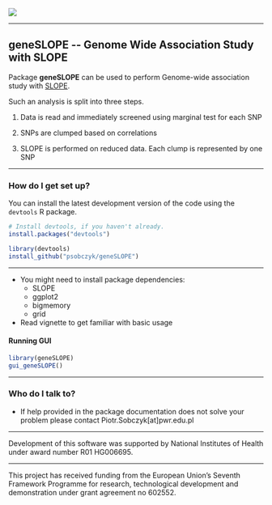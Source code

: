 [<img src="http://www.ideal.rwth-aachen.de/wp-content/uploads/2013/08/banner1.png">](http://www.ideal.rwth-aachen.de/)

-------------

**geneSLOPE** -- Genome Wide Association Study with SLOPE
-------------------------

Package **geneSLOPE** can be used to perform Genome-wide association study with 
[SLOPE](http://statweb.stanford.edu/~candes/SortedL1/). 

Such an analysis  is split into three steps.

1. Data is read and immediately screened using marginal test for each SNP

2. SNPs are clumped based on correlations

3. SLOPE is performed on reduced data. Each clump is
represented by one SNP

-------------------------

### How do I get set up? ###

You can install the latest development version of the code using the `devtools` R package.

```R
# Install devtools, if you haven't already.
install.packages("devtools")

library(devtools)
install_github("psobczyk/geneSLOPE")
```

-------------------------

* You might need to install package dependencies:
    * SLOPE
    * ggplot2
    * bigmemory
    * grid
* Read vignette to get familiar with basic usage


#### Running GUI ####

```R
library(geneSLOPE)
gui_geneSLOPE()
```

----------------------

### Who do I talk to? ###
* If help provided in the package documentation does not solve your problem
please contact Piotr.Sobczyk[at]pwr.edu.pl

-------------

Development of this software was supported by National Institutes of Health under award number R01 HG006695.

-------------

This project has received funding from the European Union’s
Seventh Framework Programme for research, technological
development and demonstration under grant agreement no 602552.
